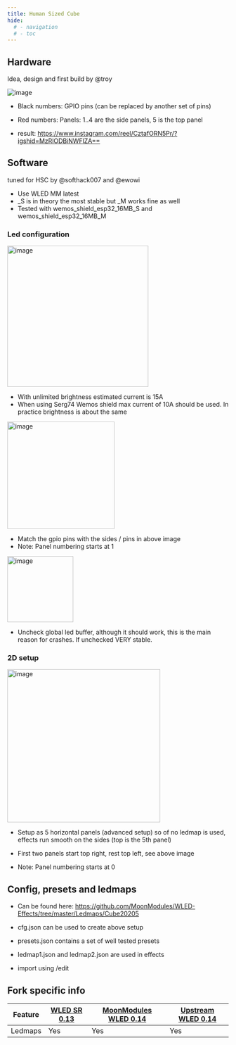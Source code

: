 ```yaml
---
title: Human Sized Cube
hide:
  # - navigation
  # - toc
---
```


## Hardware

Idea, design and first build by @troy

![image](https://github.com/MoonModules/WLED-Docs/assets/138451817/8ef936f1-434b-46bc-a523-ced7400e2f12)

* Black numbers: GPIO pins (can be replaced by another set of pins)
* Red numbers: Panels: 1..4 are the side panels, 5 is the top panel

* result: https://www.instagram.com/reel/CztafORN5Pr/?igshid=MzRlODBiNWFlZA==

## Software

tuned for HSC by @softhack007 and @ewowi

* Use WLED MM latest
* _S is in theory the most stable but _M works fine as well
* Tested with wemos_shield_esp32_16MB_S and wemos_shield_esp32_16MB_M

### Led configuration

<img width="321" alt="image" src="https://github.com/MoonModules/WLED-Docs/assets/138451817/5e8facc5-1df7-4c5a-a50f-20edef02b024">

* With unlimited brightness estimated current is 15A
* When using Serg74 Wemos shield max current of 10A should be used. In practice brightness is about the same

<img width="244" alt="image" src="https://github.com/MoonModules/WLED-Docs/assets/138451817/13b515ea-71bd-49bd-b53e-37ecc0a4a7c7">

* Match the gpio pins with the sides / pins in above image
* Note: Panel numbering starts at 1

<img width="150" alt="image" src="https://github.com/MoonModules/WLED-Docs/assets/138451817/e810ef75-ede2-4639-a18f-d20a8b27f837">

* Uncheck global led buffer, although it should work, this is the main reason for crashes. If unchecked VERY stable.

### 2D setup

<img width="348" alt="image" src="https://github.com/MoonModules/WLED-Docs/assets/138451817/5a8334cd-ab32-4f22-a4ea-eca552c90edc">

* Setup as 5 horizontal panels (advanced setup) so of no ledmap is used, effects run smooth on the sides (top is the 5th panel)

* First two panels start top right, rest top left, see above image

* Note: Panel numbering starts at 0

## Config, presets and ledmaps

* Can be found here: https://github.com/MoonModules/WLED-Effects/tree/master/Ledmaps/Cube20205

* cfg.json can be used to create above setup

* presets.json contains a set of well tested presets

* ledmap1.json and ledmap2.json are used in effects

* import using <ip>/edit

## Fork specific info

| Feature | [WLED SR 0.13](https://github.com/atuline/WLED/tree/dev) | [MoonModules WLED 0.14](https://github.com/MoonModules/WLED/tree/mdev) | [Upstream WLED 0.14](https://github.com/Aircoookie/WLED) |
|---|---|---|---|
Ledmaps|Yes|Yes|Yes

